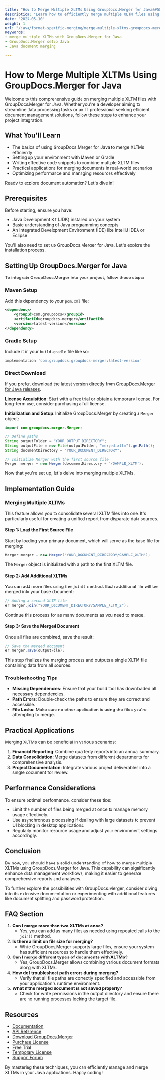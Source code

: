 ```yaml
---
title: "How to Merge Multiple XLTMs Using GroupDocs.Merger for Java&#58; A Comprehensive Guide"
description: "Learn how to efficiently merge multiple XLTM files using GroupDocs.Merger for Java. This guide covers setup, code examples, and practical applications."
date: "2025-05-10"
weight: 1
url: "/java/format-specific-merging/merge-multiple-xltms-groupdocs-merger-java/"
keywords:
- merge multiple XLTMs with GroupDocs.Merger for Java
- GroupDocs.Merger setup Java
- Java document merging

---
```



# How to Merge Multiple XLTMs Using GroupDocs.Merger for Java

Welcome to this comprehensive guide on merging multiple XLTM files with GroupDocs.Merger for Java. Whether you're a developer aiming to streamline data processing tasks or an IT professional seeking efficient document management solutions, follow these steps to enhance your project integration.

## What You'll Learn

- The basics of using GroupDocs.Merger for Java to merge XLTMs efficiently
- Setting up your environment with Maven or Gradle
- Writing effective code snippets to combine multiple XLTM files
- Practical applications for merging documents in real-world scenarios
- Optimizing performance and managing resources effectively

Ready to explore document automation? Let's dive in!

## Prerequisites

Before starting, ensure you have:

- Java Development Kit (JDK) installed on your system
- Basic understanding of Java programming concepts
- An Integrated Development Environment (IDE) like IntelliJ IDEA or Eclipse

You'll also need to set up GroupDocs.Merger for Java. Let's explore the installation process.

## Setting Up GroupDocs.Merger for Java

To integrate GroupDocs.Merger into your project, follow these steps:

### Maven Setup
Add this dependency to your `pom.xml` file:

```xml
<dependency>
    <groupId>com.groupdocs</groupId>
    <artifactId>groupdocs-merger</artifactId>
    <version>latest-version</version>
</dependency>
```

### Gradle Setup
Include it in your `build.gradle` file like so:

```gradle
implementation 'com.groupdocs:groupdocs-merger:latest-version'
```

### Direct Download
If you prefer, download the latest version directly from [GroupDocs.Merger for Java releases](https://releases.groupdocs.com/merger/java/).

**License Acquisition**: Start with a free trial or obtain a temporary license. For long-term use, consider purchasing a full license.

**Initialization and Setup**: Initialize GroupDocs.Merger by creating a `Merger` object:

```java
import com.groupdocs.merger.Merger;

// Define paths
String outputFolder = "YOUR_OUTPUT_DIRECTORY";
String outputFile = new File(outputFolder, "merged.xltm").getPath();
String documentDirectory = "YOUR_DOCUMENT_DIRECTORY";

// Initialize Merger with the first source file
Merger merger = new Merger(documentDirectory + "/SAMPLE_XLTM");
```

Now that you're set up, let's delve into merging multiple XLTMs.

## Implementation Guide

### Merging Multiple XLTMs
This feature allows you to consolidate several XLTM files into one. It's particularly useful for creating a unified report from disparate data sources.

#### Step 1: Load the First Source File
Start by loading your primary document, which will serve as the base file for merging:

```java
Merger merger = new Merger("YOUR_DOCUMENT_DIRECTORY/SAMPLE_XLTM");
```
The `Merger` object is initialized with a path to the first XLTM file.

#### Step 2: Add Additional XLTMs
You can add more files using the `join()` method. Each additional file will be merged into your base document:

```java
// Adding a second XLTM file
er merger.join("YOUR_DOCUMENT_DIRECTORY/SAMPLE_XLTM_2");
```
Continue this process for as many documents as you need to merge.

#### Step 3: Save the Merged Document
Once all files are combined, save the result:

```java
// Save the merged document
er merger.save(outputFile);
```
This step finalizes the merging process and outputs a single XLTM file containing data from all sources.

### Troubleshooting Tips
- **Missing Dependencies**: Ensure that your build tool has downloaded all necessary dependencies.
- **Path Errors**: Double-check the paths to ensure they are correct and accessible.
- **File Locks**: Make sure no other application is using the files you're attempting to merge.

## Practical Applications
Merging XLTMs can be beneficial in various scenarios:
1. **Financial Reporting**: Combine quarterly reports into an annual summary.
2. **Data Consolidation**: Merge datasets from different departments for comprehensive analysis.
3. **Project Documentation**: Integrate various project deliverables into a single document for review.

## Performance Considerations
To ensure optimal performance, consider these tips:
- Limit the number of files being merged at once to manage memory usage effectively.
- Use asynchronous processing if dealing with large datasets to prevent UI blocking in desktop applications.
- Regularly monitor resource usage and adjust your environment settings accordingly.

## Conclusion
By now, you should have a solid understanding of how to merge multiple XLTMs using GroupDocs.Merger for Java. This capability can significantly enhance data management workflows, making it easier to generate comprehensive reports and analyses.

To further explore the possibilities with GroupDocs.Merger, consider diving into its extensive documentation or experimenting with additional features like document splitting and password protection.

## FAQ Section
1. **Can I merge more than two XLTMs at once?**
   - Yes, you can add as many files as needed using repeated calls to the `join()` method.
2. **Is there a limit on file size for merging?**
   - While GroupDocs.Merger supports large files, ensure your system has sufficient resources to handle them effectively.
3. **Can I merge different types of documents with XLTMs?**
   - Yes, GroupDocs.Merger allows combining various document formats along with XLTMs.
4. **How do I troubleshoot path errors during merging?**
   - Verify that all file paths are correctly specified and accessible from your application's runtime environment.
5. **What if the merged document is not saved properly?**
   - Check for write permissions in the output directory and ensure there are no running processes locking the target file.

## Resources
- [Documentation](https://docs.groupdocs.com/merger/java/)
- [API Reference](https://reference.groupdocs.com/merger/java/)
- [Download GroupDocs.Merger](https://releases.groupdocs.com/merger/java/)
- [Purchase License](https://purchase.groupdocs.com/buy)
- [Free Trial](https://releases.groupdocs.com/merger/java/)
- [Temporary License](https://purchase.groupdocs.com/temporary-license/)
- [Support Forum](https://forum.groupdocs.com/c/merger/)

By mastering these techniques, you can efficiently manage and merge XLTMs in your Java applications. Happy coding!

